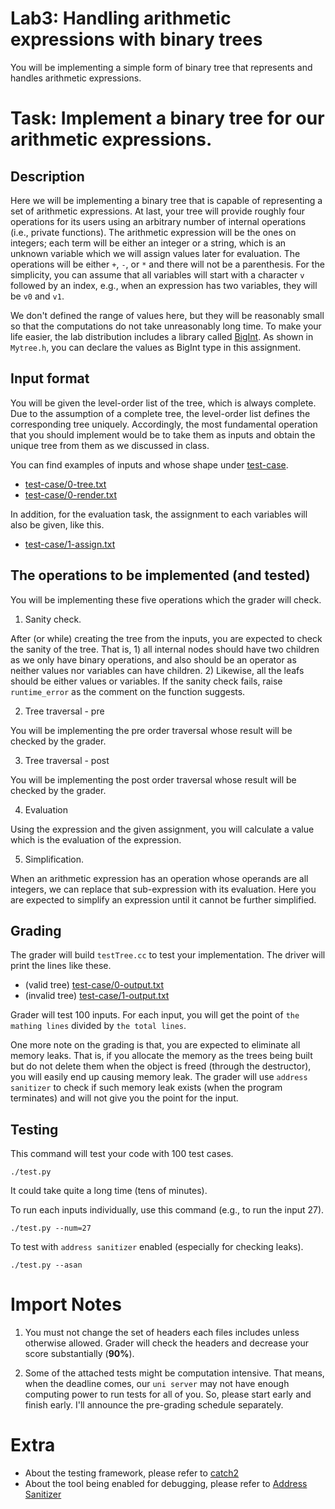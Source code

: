 # Lab3: Handling arithmetic expressions with binary trees

You will be implementing a simple form of binary tree that represents and
handles arithmetic expressions.

# Task: Implement a binary tree for our arithmetic expressions.

## Description

Here we will be implementing a binary tree that is capable of representing a set of arithmetic expressions.
At last, your tree will provide roughly four operations for its users using an arbitrary number of internal
operations (i.e., private functions). The arithmetic expression will be the ones on integers; each term
will be either an integer or a string, which is an unknown variable which we will assign values later for
evaluation. The operations will be either `+`, `-`, or `*` and there will not be a parenthesis. For the simplicity,
you can assume that all variables will start with a character `v` followed by an index, e.g., when an expression
has two variables, they will be `v0` and `v1`.

We don't defined the range of values here, but they will be reasonably small so that the computations do not
take unreasonably long time. To make your life easier, the lab distribution includes a library called
[BigInt](https://github.com/faheel/BigInt). As shown in `Mytree.h`, you can declare the values as BigInt
type in this assignment.

## Input format

You will be given the level-order list of the tree, which is always complete. Due to the assumption of
a complete tree, the level-order list defines the corresponding tree uniquely. Accordingly, 
the most fundamental
operation that you should implement would be to take them as inputs and obtain the unique tree
from them as we discussed in class.

You can find examples of inputs and whose shape under [test-case](test-case).

- [test-case/0-tree.txt](test-case/0-tree.txt)
- [test-case/0-render.txt](test-case/0-render.txt)

In addition, for the evaluation task, the assignment to each variables will also be given, like this.

- [test-case/1-assign.txt](test-case/1-assign.txt)

## The operations to be implemented (and tested)

You will be implementing these five operations which the grader will check.

1. Sanity check.

After (or while) creating the tree from the inputs, you are expected to check
the sanity of the tree. That is, 1) all internal nodes should have two children
as we only have binary operations, and also should be an operator as neither
values nor variables can have children. 2) Likewise, all the leafs should be
either values or variables. If the sanity check fails, raise `runtime_error`
as the comment on the function suggests.

2. Tree traversal - pre

You will be implementing the pre order traversal whose result will be checked by the grader.

3. Tree traversal - post

You will be implementing the post order traversal whose result will be checked by the grader.

4. Evaluation

Using the expression and the given assignment, you will calculate a value which is the evaluation
of the expression.

5. Simplification.

When an arithmetic expression has an operation whose operands are all integers, we can replace that
sub-expression with its evaluation. Here you are expected to simplify an expression until
it cannot be further simplified.

## Grading

The grader will build `testTree.cc` to test your implementation. The driver will print the lines like these.
- (valid tree) [test-case/0-output.txt](test-case/0-output.txt)
- (invalid tree) [test-case/1-output.txt](test-case/1-output.txt)

Grader will test 100 inputs. For each input, you will get the point of `the mathing lines` divided by
`the total lines`.

One more note on the grading is that, you are expected to eliminate all memory leaks. That is, if you allocate
the memory as the trees being built but do not delete them when the object is freed (through the destructor),
you will easily end up causing memory leak. The grader will use `address sanitizer` to check if such memory leak
exists (when the program terminates) and will not give you the point for the input.

## Testing

This command will test your code with 100 test cases.
```
./test.py
```
It could take quite a long time (tens of minutes).

To run each inputs individually, use this command (e.g., to run the input 27).
```
./test.py --num=27
```

To test with `address sanitizer` enabled (especially for checking leaks).

```
./test.py --asan
```

# Import Notes

1. You must not change the set of headers each files includes unless otherwise allowed.
Grader will check the headers and decrease your score substantially (**90%**).

2. Some of the attached tests might be computation intensive. That means, when the deadline comes,
our `uni server` may not have enough computing power to run tests for all of you. So, please start early and
finish early. I'll announce the pre-grading schedule separately.

# Extra

- About the testing framework, please refer to [catch2](https://github.com/catchorg/Catch2)
- About the tool being enabled for debugging, please refer to [Address Sanitizer](https://github.com/google/sanitizers/wiki/AddressSanitizer)

